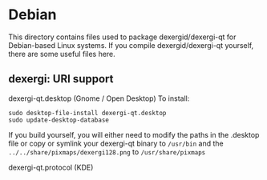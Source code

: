 
Debian
====================
This directory contains files used to package dexergid/dexergi-qt
for Debian-based Linux systems. If you compile dexergid/dexergi-qt yourself, there are some useful files here.

## dexergi: URI support ##


dexergi-qt.desktop  (Gnome / Open Desktop)
To install:

	sudo desktop-file-install dexergi-qt.desktop
	sudo update-desktop-database

If you build yourself, you will either need to modify the paths in
the .desktop file or copy or symlink your dexergi-qt binary to `/usr/bin`
and the `../../share/pixmaps/dexergi128.png` to `/usr/share/pixmaps`

dexergi-qt.protocol (KDE)

